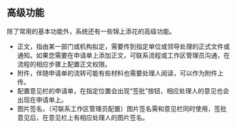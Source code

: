 
## 高级功能
除了常用的基本功能外，系统还有一些锦上添花的高级功能。

- 正文，指由某一部门或机构拟定，需要传到指定单位或领导处理的正式文件或通知。如果您需要在申请单上添加正文，可联系流程或工作区管理员沟通，在流程的相应步骤上配置正文权限。
- 附件，伴随申请单的流转可能有些材料也需要处理人阅读，可以作为附件上传。
- 配置意见栏的申请单，在指定位置会出现“签批”按钮，相应处理人的意见也会出现在申请单上。
- 图片签名，（可联系工作区管理员配置）图片签名需和意见栏同时使用，签批意见后，在意见栏上有相应处理人的图片签名。